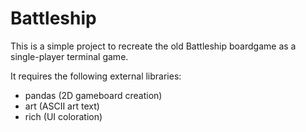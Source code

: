 # Battleship

This is a simple project to recreate the old Battleship boardgame as a single-player terminal game.

It requires the following external libraries:
- pandas (2D gameboard creation)
- art (ASCII art text)
- rich (UI coloration)
